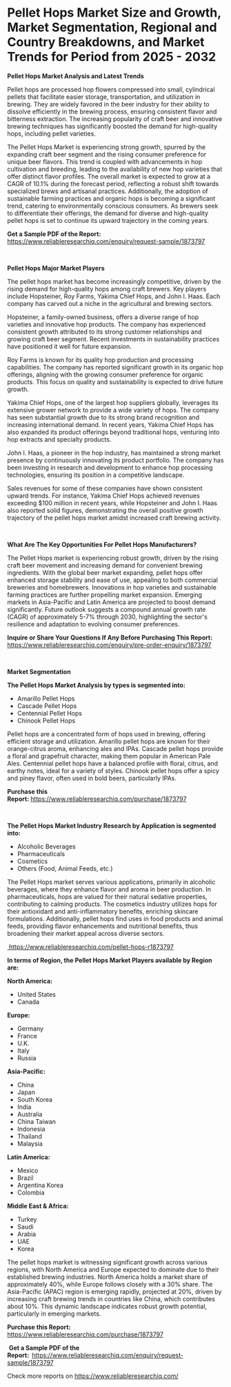 <p><h1>Pellet Hops Market Size and Growth, Market Segmentation, Regional and Country Breakdowns, and Market Trends for Period from 2025 -  2032</h1></p><p><strong>Pellet Hops Market Analysis and Latest Trends</strong></p>
<p><p>Pellet hops are processed hop flowers compressed into small, cylindrical pellets that facilitate easier storage, transportation, and utilization in brewing. They are widely favored in the beer industry for their ability to dissolve efficiently in the brewing process, ensuring consistent flavor and bitterness extraction. The increasing popularity of craft beer and innovative brewing techniques has significantly boosted the demand for high-quality hops, including pellet varieties.</p><p>The Pellet Hops Market is experiencing strong growth, spurred by the expanding craft beer segment and the rising consumer preference for unique beer flavors. This trend is coupled with advancements in hop cultivation and breeding, leading to the availability of new hop varieties that offer distinct flavor profiles. The overall market is expected to grow at a CAGR of 10.1% during the forecast period, reflecting a robust shift towards specialized brews and artisanal practices. Additionally, the adoption of sustainable farming practices and organic hops is becoming a significant trend, catering to environmentally conscious consumers. As brewers seek to differentiate their offerings, the demand for diverse and high-quality pellet hops is set to continue its upward trajectory in the coming years.</p></p>
<p><strong>Get a Sample PDF of the Report:&nbsp;</strong> <a href="https://www.reliableresearchiq.com/enquiry/request-sample/1873797?utm_campaign=2580&utm_medium=2&utm_source=Github&utm_content=ia&utm_term=30032025&utm_id=pellet-hops">https://www.reliableresearchiq.com/enquiry/request-sample/1873797</a></p>
<p>&nbsp;</p>
<p><strong>Pellet Hops Major Market Players</strong></p>
<p><p>The pellet hops market has become increasingly competitive, driven by the rising demand for high-quality hops among craft brewers. Key players include Hopsteiner, Roy Farms, Yakima Chief Hops, and John I. Haas. Each company has carved out a niche in the agricultural and brewing sectors.</p><p>Hopsteiner, a family-owned business, offers a diverse range of hop varieties and innovative hop products. The company has experienced consistent growth attributed to its strong customer relationships and growing craft beer segment. Recent investments in sustainability practices have positioned it well for future expansion.</p><p>Roy Farms is known for its quality hop production and processing capabilities. The company has reported significant growth in its organic hop offerings, aligning with the growing consumer preference for organic products. This focus on quality and sustainability is expected to drive future growth.</p><p>Yakima Chief Hops, one of the largest hop suppliers globally, leverages its extensive grower network to provide a wide variety of hops. The company has seen substantial growth due to its strong brand recognition and increasing international demand. In recent years, Yakima Chief Hops has also expanded its product offerings beyond traditional hops, venturing into hop extracts and specialty products.</p><p>John I. Haas, a pioneer in the hop industry, has maintained a strong market presence by continuously innovating its product portfolio. The company has been investing in research and development to enhance hop processing technologies, ensuring its position in a competitive landscape.</p><p>Sales revenues for some of these companies have shown consistent upward trends. For instance, Yakima Chief Hops achieved revenues exceeding $100 million in recent years, while Hopsteiner and John I. Haas also reported solid figures, demonstrating the overall positive growth trajectory of the pellet hops market amidst increased craft brewing activity.</p></p>
<p>&nbsp;</p>
<p><strong>What Are The Key Opportunities For Pellet Hops Manufacturers?</strong></p>
<p><p>The Pellet Hops market is experiencing robust growth, driven by the rising craft beer movement and increasing demand for convenient brewing ingredients. With the global beer market expanding, pellet hops offer enhanced storage stability and ease of use, appealing to both commercial breweries and homebrewers. Innovations in hop varieties and sustainable farming practices are further propelling market expansion. Emerging markets in Asia-Pacific and Latin America are projected to boost demand significantly. Future outlook suggests a compound annual growth rate (CAGR) of approximately 5-7% through 2030, highlighting the sector's resilience and adaptation to evolving consumer preferences.</p></p>
<p><strong>Inquire or Share Your Questions If Any Before Purchasing This Report:</strong> <a href="https://www.reliableresearchiq.com/enquiry/pre-order-enquiry/1873797?utm_campaign=2580&utm_medium=2&utm_source=Github&utm_content=ia&utm_term=30032025&utm_id=pellet-hops">https://www.reliableresearchiq.com/enquiry/pre-order-enquiry/1873797</a></p>
<p>&nbsp;</p>
<p><strong>Market Segmentation</strong></p>
<p><strong>The Pellet Hops Market Analysis by types is segmented into:</strong></p>
<p><ul><li>Amarillo Pellet Hops</li><li>Cascade Pellet Hops</li><li>Centennial Pellet Hops</li><li>Chinook Pellet Hops</li></ul></p>
<p><p>Pellet hops are a concentrated form of hops used in brewing, offering efficient storage and utilization. Amarillo pellet hops are known for their orange-citrus aroma, enhancing ales and IPAs. Cascade pellet hops provide a floral and grapefruit character, making them popular in American Pale Ales. Centennial pellet hops have a balanced profile with floral, citrus, and earthy notes, ideal for a variety of styles. Chinook pellet hops offer a spicy and piney flavor, often used in bold beers, particularly IPAs.</p></p>
<p><strong>Purchase this Report:&nbsp;</strong><a href="https://www.reliableresearchiq.com/purchase/1873797?utm_campaign=2580&utm_medium=2&utm_source=Github&utm_content=ia&utm_term=30032025&utm_id=pellet-hops">https://www.reliableresearchiq.com/purchase/1873797</a></p>
<p>&nbsp;</p>
<p><strong>The Pellet Hops Market Industry Research by Application is segmented into:</strong></p>
<p><ul><li>Alcoholic Beverages</li><li>Pharmaceuticals</li><li>Cosmetics</li><li>Others (Food, Animal Feeds, etc.)</li></ul></p>
<p><p>The Pellet Hops market serves various applications, primarily in alcoholic beverages, where they enhance flavor and aroma in beer production. In pharmaceuticals, hops are valued for their natural sedative properties, contributing to calming products. The cosmetics industry utilizes hops for their antioxidant and anti-inflammatory benefits, enriching skincare formulations. Additionally, pellet hops find uses in food products and animal feeds, providing flavor enhancements and nutritional benefits, thus broadening their market appeal across diverse sectors.</p></p>
<p><a href="https://www.reliableresearchiq.com/pellet-hops-r1873797?utm_campaign=2580&utm_medium=2&utm_source=Github&utm_content=ia&utm_term=30032025&utm_id=pellet-hops">&nbsp;https://www.reliableresearchiq.com/pellet-hops-r1873797</a></p>
<p><strong>In terms of Region, the Pellet Hops Market Players available by Region are:</strong></p>
<p>
    <p> <strong> North America: </strong>
        <ul>
            <li>United States</li>
            <li>Canada</li>
        </ul>
        </p> 
    <p> <strong> Europe: </strong>
        <ul>
            <li>Germany</li>
            <li>France</li>
            <li>U.K.</li>
            <li>Italy</li>
            <li>Russia</li>
        </ul>
        </p> 
    <p> <strong> Asia-Pacific: </strong>
        <ul>
            <li>China</li>
            <li>Japan</li>
            <li>South Korea</li>
            <li>India</li>
            <li>Australia</li>
            <li>China Taiwan</li>
            <li>Indonesia</li>
            <li>Thailand</li>
            <li>Malaysia</li>
        </ul>
        </p> 
    <p> <strong> Latin America: </strong>
        <ul>
            <li>Mexico</li>
            <li>Brazil</li>
            <li>Argentina Korea</li>
            <li>Colombia</li>
        </ul>
        </p> 
    <p> <strong> Middle East & Africa: </strong>
        <ul>
            <li>Turkey</li>
            <li>Saudi</li>
            <li>Arabia</li>
            <li>UAE</li>
            <li>Korea</li>
        </ul>
    </p>
    </p>
<p><p>The pellet hops market is witnessing significant growth across various regions, with North America and Europe expected to dominate due to their established brewing industries. North America holds a market share of approximately 40%, while Europe follows closely with a 30% share. The Asia-Pacific (APAC) region is emerging rapidly, projected at 20%, driven by increasing craft brewing trends in countries like China, which contributes about 10%. This dynamic landscape indicates robust growth potential, particularly in emerging markets.</p></p>
<p><strong>Purchase this Report: </strong><a href="https://www.reliableresearchiq.com/purchase/1873797?utm_campaign=2580&utm_medium=2&utm_source=Github&utm_content=ia&utm_term=30032025&utm_id=pellet-hops">https://www.reliableresearchiq.com/purchase/1873797</a></p>
<p>&nbsp;<strong>Get a Sample PDF of the Report:&nbsp;&nbsp;</strong><a href="https://www.reliableresearchiq.com/enquiry/request-sample/1873797?utm_campaign=2580&utm_medium=2&utm_source=Github&utm_content=ia&utm_term=30032025&utm_id=pellet-hops">https://www.reliableresearchiq.com/enquiry/request-sample/1873797</a></p>
<p><strong></strong></p>
<p>Check more reports on <a href="https://www.reliableresearchiq.com/?utm_campaign=2580&utm_medium=2&utm_source=Github&utm_content=ia&utm_term=30032025&utm_id=pellet-hops">https://www.reliableresearchiq.com/</a></p>